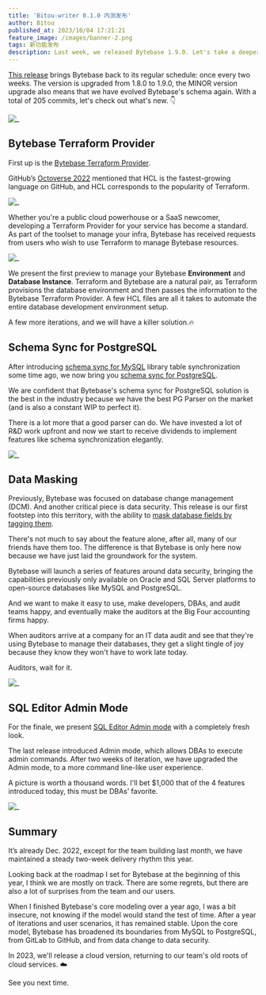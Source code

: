 ```yaml
---
title: 'Bitou-writer 0.1.0 内测发布'
author: Bitou
published_at: 2023/10/04 17:21:21
feature_image: /images/banner-2.png
tags: 新功能发布
description: Last week, we released Bytebase 1.9.0. Let's take a deeper look into the new features - Sync Schema for PostgreSQL, SQL Editor Admin Mode, and External Approval via Feishu.
---
```


[This release](/changelog/bytebase-1-9-0) brings Bytebase back to its regular schedule: once every two weeks. The version is upgraded from 1.8.0 to 1.9.0, the MINOR version upgrade also means that we have evolved Bytebase's schema again. With a total of 205 commits, let's check out what's new. 👇

![_](/content/blog/1-9-0-new-features/1-9-0-commits.webp)

## Bytebase Terraform Provider

First up is the [Bytebase Terraform Provider](https://registry.terraform.io/providers/bytebase/bytebase/latest/docs).

GitHub’s [Octoverse 2022](https://octoverse.github.com/) mentioned that HCL is the fastest-growing language on GitHub, and HCL corresponds to the popularity of Terraform.

![_](/content/blog/1-9-0-new-features/octoverse-2022.webp)

Whether you're a public cloud powerhouse or a SaaS newcomer, developing a Terraform Provider for your service has become a standard. As part of the toolset to manage your infra, Bytebase has received requests from users who wish to use Terraform to manage Bytebase resources.

![_](/content/blog/1-9-0-new-features/bytebase-terraform-provider.webp)

We present the first preview to manage your Bytebase **Environment** and **Database Instance**. Terraform and Bytebase are a natural pair, as Terraform provisions the database environment and then passes the information to the Bytebase Terraform Provider. A few HCL files are all it takes to automate the entire database development environment setup.

A few more iterations, and we will have a killer solution.🔥

## Schema Sync for PostgreSQL

After introducing [schema sync for MySQL](/blog/how-schema-sync-work) library table synchronization some time ago, we now bring you [schema sync for PostgreSQL](/docs/change-database/synchronize-schema).

We are confident that Bytebase's schema sync for PostgreSQL solution is the best in the industry because we have the best PG Parser on the market (and is also a constant WIP to perfect it).

There is a lot more that a good parser can do. We have invested a lot of R&D work upfront and now we start to receive dividends to implement features like schema synchronization elegantly.

![_](/content/blog/1-9-0-new-features/pg-schema-sync.webp)

## Data Masking

Previously, Bytebase was focused on database change management (DCM). And another critical piece is data security. This release is our first footstep into this territory, with the ability to [mask database fields by tagging them](/docs/security/mask-data).

There's not much to say about the feature alone, after all, many of our friends have them too. The difference is that Bytebase is only here now because we have just laid the groundwork for the system.

Bytebase will launch a series of features around data security, bringing the capabilities previously only available on Oracle and SQL Server platforms to open-source databases like MySQL and PostgreSQL.

And we want to make it easy to use, make developers, DBAs, and audit teams happy, and eventually make the auditors at the Big Four accounting firms happy.

When auditors arrive at a company for an IT data audit and see that they're using Bytebase to manage their databases, they get a slight tingle of joy because they know they won't have to work late today.

Auditors, wait for it.

![_](/content/blog/1-9-0-new-features/data-masking.webp)

## SQL Editor Admin Mode

For the finale, we present [SQL Editor Admin mode](/docs/sql-editor/admin-mode) with a completely fresh look.

The last release introduced Admin mode, which allows DBAs to execute admin commands. After two weeks of iteration, we have upgraded the Admin mode, to a more command line-like user experience.

A picture is worth a thousand words. I'll bet $1,000 that of the 4 features introduced today, this must be DBAs’ favorite.

![_](/content/blog/1-9-0-new-features/sql-editor-admin-mode.webp)

## Summary

It’s already Dec. 2022, except for the team building last month, we have maintained a steady two-week delivery rhythm this year.

Looking back at the roadmap I set for Bytebase at the beginning of this year, I think we are mostly on track. There are some regrets, but there are also a lot of surprises from the team and our users.

When I finished Bytebase's core modeling over a year ago, I was a bit insecure, not knowing if the model would stand the test of time. After a year of iterations and user scenarios, it has remained stable. Upon the core model, Bytebase has broadened its boundaries from MySQL to PostgreSQL, from GitLab to GitHub, and from data change to data security.

In 2023, we'll release a cloud version, returning to our team's old roots of cloud services. ☁️

See you next time.
